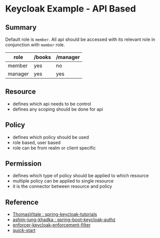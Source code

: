 # Keycloak Example - API Based

## Summary

Default role is `member`. All api should be accessed with its relevant role in
conjunction with `member` role.

| role    | /books | /manager |
|---------|--------|----------|
| member  |   yes  |    no    |
| manager |   yes  |    yes   |
 
## Resource
- defines which api needs to be control
- defines any scoping should be done for api

## Policy
- defines which policy should be used
- role based, user based
- role can be from realm or client specific

## Permission
- defines which type of policy should be applied to which resource
- multiple policy can be applied to single resource
- it is the connector between resource and policy

## Reference
- [ThomasVitale : spring-keycloak-tutorials](https://github.com/ThomasVitale/spring-keycloak-tutorials/blob/master/03-keycloak-spring-boot/03-keycloak-spring-boot_2/src/main/resources/application.properties)
- [ashim-jung-khadka : spring-boot-keycloak-authz](https://github.com/ashim-jung-khadka/spring-boot-keycloak-authz/blob/master/src/main/resources/application.properties)
- [enforcer-keycloak-enforcement-filter](https://github.com/keycloak/keycloak-documentation/blob/master/authorization_services/topics/enforcer-keycloak-enforcement-filter.adoc)
- [quick-start](https://github.com/keycloak/keycloak-quickstarts)